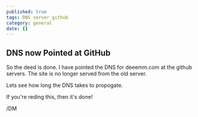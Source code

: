 ```yaml
---
published: true
tags: DNS server github
category: general
date: {}
---
```

## DNS now Pointed at GitHub

So the deed is done. I have pointed the DNS for deeemm.com at the github servers. The site is no longer served from the old server.


Lets see how long the DNS takes to propogate.  


If you're reding this, then it's done!


/DM
